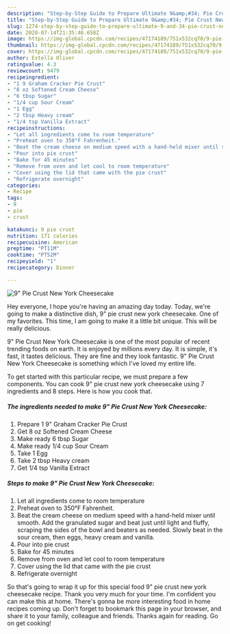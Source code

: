 ```yaml
---
description: "Step-by-Step Guide to Prepare Ultimate 9&amp;#34; Pie Crust New York Cheesecake"
title: "Step-by-Step Guide to Prepare Ultimate 9&amp;#34; Pie Crust New York Cheesecake"
slug: 1274-step-by-step-guide-to-prepare-ultimate-9-and-34-pie-crust-new-york-cheesecake
date: 2020-07-14T21:35:46.658Z
image: https://img-global.cpcdn.com/recipes/47174189/751x532cq70/9-pie-crust-new-york-cheesecake-recipe-main-photo.jpg
thumbnail: https://img-global.cpcdn.com/recipes/47174189/751x532cq70/9-pie-crust-new-york-cheesecake-recipe-main-photo.jpg
cover: https://img-global.cpcdn.com/recipes/47174189/751x532cq70/9-pie-crust-new-york-cheesecake-recipe-main-photo.jpg
author: Estella Oliver
ratingvalue: 4.3
reviewcount: 9479
recipeingredient:
- "1 9 Graham Cracker Pie Crust"
- "8 oz Softened Cream Cheese"
- "6 tbsp Sugar"
- "1/4 cup Sour Cream"
- "1 Egg"
- "2 tbsp Heavy cream"
- "1/4 tsp Vanilla Extract"
recipeinstructions:
- "Let all ingredients come to room temperature"
- "Preheat oven to 350°F Fahrenheit."
- "Beat the cream cheese on medium speed with a hand-held mixer until smooth. Add the granulated sugar and beat just until light and fluffy, scraping the sides of the bowl and beaters as needed. Slowly beat in the sour cream, then eggs, heavy cream and vanilla."
- "Pour into pie crust"
- "Bake for 45 minutes"
- "Remove from oven and let cool to room temperature"
- "Cover using the lid that came with the pie crust"
- "Refrigerate overnight"
categories:
- Recipe
tags:
- 9
- pie
- crust

katakunci: 9 pie crust 
nutrition: 171 calories
recipecuisine: American
preptime: "PT11M"
cooktime: "PT52M"
recipeyield: "1"
recipecategory: Dinner

---
```



![9&#34; Pie Crust New York Cheesecake](https://img-global.cpcdn.com/recipes/47174189/751x532cq70/9-pie-crust-new-york-cheesecake-recipe-main-photo.jpg)

Hey everyone, I hope you're having an amazing day today. Today, we're going to make a distinctive dish, 9&#34; pie crust new york cheesecake. One of my favorites. This time, I am going to make it a little bit unique. This will be really delicious.



9&#34; Pie Crust New York Cheesecake is one of the most popular of recent trending foods on earth. It is enjoyed by millions every day. It is simple, it's fast, it tastes delicious. They are fine and they look fantastic. 9&#34; Pie Crust New York Cheesecake is something which I've loved my entire life.


To get started with this particular recipe, we must prepare a few components. You can cook 9&#34; pie crust new york cheesecake using 7 ingredients and 8 steps. Here is how you cook that.

<!--inarticleads1-->

##### The ingredients needed to make 9&#34; Pie Crust New York Cheesecake:

1. Prepare 1 9&#34; Graham Cracker Pie Crust
1. Get 8 oz Softened Cream Cheese
1. Make ready 6 tbsp Sugar
1. Make ready 1/4 cup Sour Cream
1. Take 1 Egg
1. Take 2 tbsp Heavy cream
1. Get 1/4 tsp Vanilla Extract




<!--inarticleads2-->

##### Steps to make 9&#34; Pie Crust New York Cheesecake:

1. Let all ingredients come to room temperature
1. Preheat oven to 350°F Fahrenheit.
1. Beat the cream cheese on medium speed with a hand-held mixer until smooth. Add the granulated sugar and beat just until light and fluffy, scraping the sides of the bowl and beaters as needed. Slowly beat in the sour cream, then eggs, heavy cream and vanilla.
1. Pour into pie crust
1. Bake for 45 minutes
1. Remove from oven and let cool to room temperature
1. Cover using the lid that came with the pie crust
1. Refrigerate overnight




So that's going to wrap it up for this special food 9&#34; pie crust new york cheesecake recipe. Thank you very much for your time. I'm confident you can make this at home. There's gonna be more interesting food in home recipes coming up. Don't forget to bookmark this page in your browser, and share it to your family, colleague and friends. Thanks again for reading. Go on get cooking!
